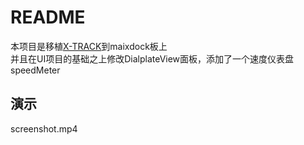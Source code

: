 # README

本项目是移植[X-TRACK](https://github.com/FASTSHIFT/X-TRACK)到maixdock板上  
并且在UI项目的基础之上修改DialplateView面板，添加了一个速度仪表盘speedMeter

## 演示
screenshot.mp4